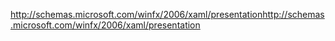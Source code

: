 <span data-ttu-id="42759-101">http://schemas.microsoft.com/winfx/2006/xaml/presentation</span><span class="sxs-lookup"><span data-stu-id="42759-101">http://schemas.microsoft.com/winfx/2006/xaml/presentation</span></span>